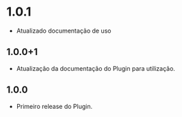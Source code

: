 # 1.0.1
* Atualizado documentação de uso
## 1.0.0+1

* Atualização da documentação do Plugin para utilização.

## 1.0.0

* Primeiro release do Plugin.
